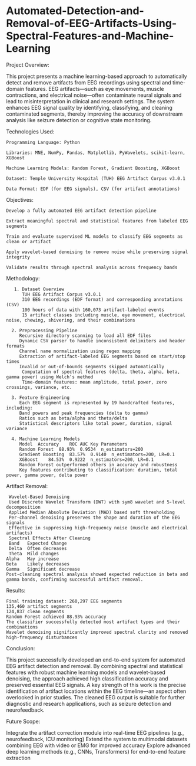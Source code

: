 # Automated-Detection-and-Removal-of-EEG-Artifacts-Using-Spectral-Features-and-Machine-Learning

Project Overview:

This project presents a machine learning-based approach to automatically detect and remove artifacts from EEG recordings using spectral and time-domain features. EEG artifacts—such as eye movements, muscle contractions, and electrical noise—often contaminate neural signals and lead to misinterpretation in clinical and research settings. The system enhances EEG signal quality by identifying, classifying, and cleaning contaminated segments, thereby improving the accuracy of downstream analysis like seizure detection or cognitive state monitoring.

Technologies Used:

    Programming Language: Python
    
    Libraries: MNE, NumPy, Pandas, Matplotlib, PyWavelets, scikit-learn, XGBoost
    
    Machine Learning Models: Random Forest, Gradient Boosting, XGBoost
  
    Dataset: Temple University Hospital (TUH) EEG Artifact Corpus v3.0.1
    
    Data Format: EDF (for EEG signals), CSV (for artifact annotations)


Objectives: 

    Develop a fully automated EEG artifact detection pipeline
    
    Extract meaningful spectral and statistical features from labeled EEG segments
    
    Train and evaluate supervised ML models to classify EEG segments as clean or artifact
    
    Apply wavelet-based denoising to remove noise while preserving signal integrity
    
    Validate results through spectral analysis across frequency bands


Methodology:

       1. Dataset Overview
          TUH EEG Artifact Corpus v3.0.1
          310 EEG recordings (EDF format) and corresponding annotations (CSV)
          100 hours of data with 160,073 artifact-labeled events
          15 artifact classes including muscle, eye movement, electrical noise, chewing, shivering, and their combinations

      2. Preprocessing Pipeline
         Recursive directory scanning to load all EDF files
         Dynamic CSV parser to handle inconsistent delimiters and header formats
         Channel name normalization using regex mapping
         Extraction of artifact-labeled EEG segments based on start/stop times
         Invalid or out-of-bounds segments skipped automatically
          Computation of spectral features (delta, theta, alpha, beta, gamma power) using Welch’s method
          Time-domain features: mean amplitude, total power, zero crossings, variance, etc.

      3. Feature Engineering
         Each EEG segment is represented by 19 handcrafted features, including:
         Band powers and peak frequencies (delta to gamma)
         Ratios such as beta/alpha and theta/delta
         Statistical descriptors like total power, duration, signal variance

      4. Machine Learning Models
         Model	Accuracy	ROC AUC	Key Parameters
         Random Forest	88.93%	0.9534	n_estimators=200
         Gradient Boosting	83.57%	0.9140	n_estimators=200, LR=0.1
         XGBoost	84.53%	0.9222	n_estimators=200, LR=0.1
         Random Forest outperformed others in accuracy and robustness
         Key features contributing to classification: duration, total power, gamma power, delta power

Artifact Removal:

     Wavelet-Based Denoising
     Used Discrete Wavelet Transform (DWT) with sym8 wavelet and 5-level decomposition
     Applied Median Absolute Deviation (MAD) based soft thresholding
     Per-channel denoising preserves the shape and duration of the EEG signals
     Effective in suppressing high-frequency noise (muscle and electrical artifacts)
     Spectral Effects After Cleaning
     Band	Expected Change
     Delta	Often decreases
     Theta	Mild changes
    Alpha	May increase
    Beta	Likely decreases
    Gamma	Significant decrease
    Post-cleaning spectral analysis showed expected reduction in beta and gamma bands, confirming successful artifact removal.

Results:

    Final training dataset: 260,297 EEG segments
    135,460 artifact segments
    124,837 clean segments
    Random Forest achieved 88.93% accuracy
    The classifier successfully detected most artifact types and their combinations
    Wavelet denoising significantly improved spectral clarity and removed high-frequency disturbances

Conclusion:

This project successfully developed an end-to-end system for automated EEG artifact detection and removal. By combining spectral and statistical features with robust machine learning models and wavelet-based denoising, the approach achieved high classification accuracy and preserved essential EEG signals.
A key strength of this work is the precise identification of artifact locations within the EEG timeline—an aspect often overlooked in prior studies. The cleaned EEG output is suitable for further diagnostic and research applications, such as seizure detection and neurofeedback.


Future Scope:

Integrate the artifact correction module into real-time EEG pipelines (e.g., neurofeedback, ICU monitoring)
Extend the system to multimodal datasets combining EEG with video or EMG for improved accuracy
Explore advanced deep learning methods (e.g., CNNs, Transformers) for end-to-end feature extraction


